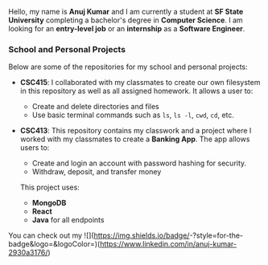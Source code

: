 Hello, my name is **Anuj Kumar** and I am currently a student at **SF State University** completing a bachelor's degree in **Computer Science**. I am looking for an **entry-level job** or an **internship** as a **Software Engineer**.

### School and Personal Projects

Below are some of the repositories for my school and personal projects:

- **CSC415**: I collaborated with my classmates to create our own filesystem in this repository as well as all assigned homework. It allows a user to:
  - Create and delete directories and files
  - Use basic terminal commands such as `ls`, `ls -l`, `cwd`, `cd`, etc.

- **CSC413**: This repository contains my classwork and a project where I worked with my classmates to create a **Banking App**. The app allows users to:
  - Create and login an account with password hashing for security. 
  - Withdraw, deposit, and transfer money

  This project uses:
  - **MongoDB**
  - **React**
  - **Java** for all endpoints

You can check out my ![<LinkedIn>](https://img.shields.io/badge/<Badge LinkedIn>-<Background blue>?style=for-the-badge&logo=<Icon LinkedIN>&logoColor=<Logo White>)(https://www.linkedin.com/in/anuj-kumar-2930a3176/)


<!--
**AKumar5902/AKumar5902** is a ✨ _special_ ✨ repository because its `README.md` (this file) appears on your GitHub profile.

Here are some ideas to get you started:

- 🔭 I’m currently working on ...
- 🌱 I’m currently learning ...
- 👯 I’m looking to collaborate on ...
- 🤔 I’m looking for help with ...
- 💬 Ask me about ...
- 📫 How to reach me: ...
- 😄 Pronouns: ...
- ⚡ Fun fact: ...
-->
